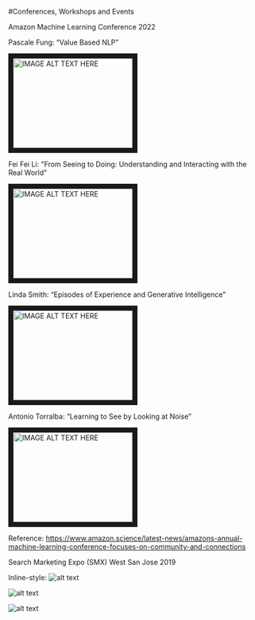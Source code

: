 #Conferences, Workshops and Events

Amazon Machine Learning Conference 2022

Pascale Fung: “Value Based NLP”


<a href="http://www.youtube.com/watch?feature=player_embedded&v=bDKQrU31WEI
" target="_blank"><img src="http://img.youtube.com/vi/bDKQrU31WEI/0.jpg" 
alt="IMAGE ALT TEXT HERE" width="240" height="180" border="10" /></a>


Fei Fei Li: "From Seeing to Doing: Understanding and Interacting with the Real World"

<a href="http://www.youtube.com/watch?feature=player_embedded&v=rrrV-cP4wnw
" target="_blank"><img src="http://img.youtube.com/vi/rrrV-cP4wnw/0.jpg" 
alt="IMAGE ALT TEXT HERE" width="240" height="180" border="10" /></a>

Linda Smith: “Episodes of Experience and Generative Intelligence”

<a href="http://www.youtube.com/watch?feature=player_embedded&v=0QPrsrLTloA
" target="_blank"><img src="http://img.youtube.com/vi/0QPrsrLTloA/0.jpg" 
alt="IMAGE ALT TEXT HERE" width="240" height="180" border="10" /></a>

Antonio Torralba: “Learning to See by Looking at Noise”

<a href="http://www.youtube.com/watch?feature=player_embedded&v=lnGMNBKcO3Q
" target="_blank"><img src="http://img.youtube.com/vi/lnGMNBKcO3Q/0.jpg" 
alt="IMAGE ALT TEXT HERE" width="240" height="180" border="10" /></a>


Reference: https://www.amazon.science/latest-news/amazons-annual-machine-learning-conference-focuses-on-community-and-connections


Search Marketing Expo (SMX) West San Jose 2019

Inline-style: 
![alt text](https://github.com/AnirbanMajumder/Conference-Events-Workshops/blob/main/image001.JPG "Logo Title Text 1")

![alt text](https://github.com/AnirbanMajumder/Conference-Events-Workshops/blob/main/image002.JPG "Logo Title Text 1")

![alt text](https://github.com/AnirbanMajumder/Conference-Events-Workshops/blob/main/image003.JPG "Logo Title Text 1")

